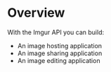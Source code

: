 # Overview

With the Imgur API you can build:

- An image hosting application
- An image sharing application
- An image editing application
